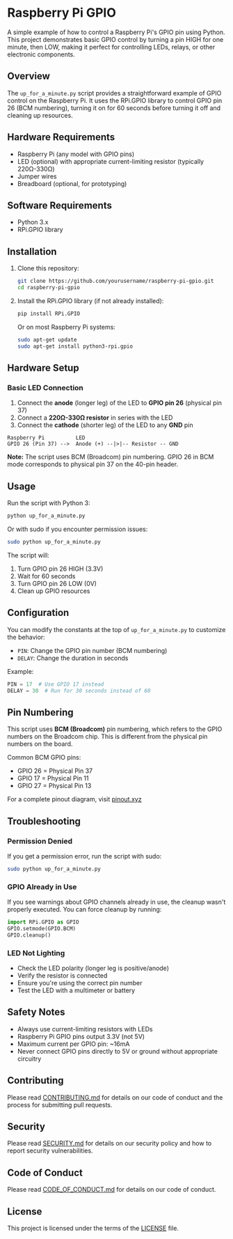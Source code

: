 # Raspberry Pi GPIO

A simple example of how to control a Raspberry Pi's GPIO pin using Python. This project demonstrates basic GPIO control by turning a pin HIGH for one minute, then LOW, making it perfect for controlling LEDs, relays, or other electronic components.

## Overview

The `up_for_a_minute.py` script provides a straightforward example of GPIO control on the Raspberry Pi. It uses the RPi.GPIO library to control GPIO pin 26 (BCM numbering), turning it on for 60 seconds before turning it off and cleaning up resources.

## Hardware Requirements

- Raspberry Pi (any model with GPIO pins)
- LED (optional) with appropriate current-limiting resistor (typically 220Ω-330Ω)
- Jumper wires
- Breadboard (optional, for prototyping)

## Software Requirements

- Python 3.x
- RPi.GPIO library

## Installation

1. Clone this repository:

   ```bash
   git clone https://github.com/yourusername/raspberry-pi-gpio.git
   cd raspberry-pi-gpio
   ```

2. Install the RPi.GPIO library (if not already installed):

   ```bash
   pip install RPi.GPIO
   ```

   Or on most Raspberry Pi systems:

   ```bash
   sudo apt-get update
   sudo apt-get install python3-rpi.gpio
   ```

## Hardware Setup

### Basic LED Connection

1. Connect the **anode** (longer leg) of the LED to **GPIO pin 26** (physical pin 37)
2. Connect a **220Ω-330Ω resistor** in series with the LED
3. Connect the **cathode** (shorter leg) of the LED to any **GND** pin

```text
Raspberry Pi          LED
GPIO 26 (Pin 37) -->  Anode (+) --|>|-- Resistor -- GND
```

**Note:** The script uses BCM (Broadcom) pin numbering. GPIO 26 in BCM mode corresponds to physical pin 37 on the 40-pin header.

## Usage

Run the script with Python 3:

```bash
python up_for_a_minute.py
```

Or with sudo if you encounter permission issues:

```bash
sudo python up_for_a_minute.py
```

The script will:

1. Turn GPIO pin 26 HIGH (3.3V)
2. Wait for 60 seconds
3. Turn GPIO pin 26 LOW (0V)
4. Clean up GPIO resources

## Configuration

You can modify the constants at the top of `up_for_a_minute.py` to customize the behavior:

- `PIN`: Change the GPIO pin number (BCM numbering)
- `DELAY`: Change the duration in seconds

Example:

```python
PIN = 17  # Use GPIO 17 instead
DELAY = 30  # Run for 30 seconds instead of 60
```

## Pin Numbering

This script uses **BCM (Broadcom)** pin numbering, which refers to the GPIO numbers on the Broadcom chip. This is different from the physical pin numbers on the board.

Common BCM GPIO pins:

- GPIO 26 = Physical Pin 37
- GPIO 17 = Physical Pin 11
- GPIO 27 = Physical Pin 13

For a complete pinout diagram, visit [pinout.xyz](https://pinout.xyz/)

## Troubleshooting

### Permission Denied

If you get a permission error, run the script with sudo:

```bash
sudo python up_for_a_minute.py
```

### GPIO Already in Use

If you see warnings about GPIO channels already in use, the cleanup wasn't properly executed. You can force cleanup by running:

```python
import RPi.GPIO as GPIO
GPIO.setmode(GPIO.BCM)
GPIO.cleanup()
```

### LED Not Lighting

- Check the LED polarity (longer leg is positive/anode)
- Verify the resistor is connected
- Ensure you're using the correct pin number
- Test the LED with a multimeter or battery

## Safety Notes

- Always use current-limiting resistors with LEDs
- Raspberry Pi GPIO pins output 3.3V (not 5V)
- Maximum current per GPIO pin: ~16mA
- Never connect GPIO pins directly to 5V or ground without appropriate circuitry

## Contributing

Please read [CONTRIBUTING.md](CONTRIBUTING.md) for details on our code of conduct and the process for submitting pull requests.

## Security

Please read [SECURITY.md](SECURITY.md) for details on our security policy and how to report security vulnerabilities.

## Code of Conduct

Please read [CODE_OF_CONDUCT.md](CODE_OF_CONDUCT.md) for details on our code of conduct.

## License

This project is licensed under the terms of the [LICENSE](LICENSE) file.
